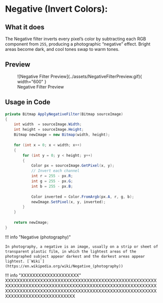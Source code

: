 # **Negative (Invert Colors)**:

## What it does

The Negative filter inverts every pixel’s color by subtracting each RGB component from `255`, producing a photographic “negative” effect. Bright areas become dark, and cool tones swap to warm tones.


## Preview

<figure markdown="span">
  ![Negative Filter Preview](../assets/NegativeFilterPreview.gif){ width="600" }
  <figcaption>Negative Filter Preview</figcaption>
</figure>

## Usage in Code

``` csharp title="Negative.cs" linenums="1" hl_lines="13-15"
private Bitmap ApplyNegativeFilter(Bitmap sourceImage)
{
    int width  = sourceImage.Width;
    int height = sourceImage.Height;
    Bitmap newImage = new Bitmap(width, height);

    for (int x = 0; x < width; x++)
    {
        for (int y = 0; y < height; y++)
        {
            Color px = sourceImage.GetPixel(x, y);
            // Invert each channel
            int r = 255 - px.R;
            int g = 255 - px.G;
            int b = 255 - px.B;

            Color inverted = Color.FromArgb(px.A, r, g, b);
            newImage.SetPixel(x, y, inverted);
        }
    }

    return newImage;
}
```

!!! info "Negative (photography)"

    In photography, a negative is an image, usually on a strip or sheet of transparent plastic film, in which the lightest areas of the photographed subject appear darkest and the darkest areas appear lightest. [`Wiki`](https://en.wikipedia.org/wiki/Negative_(photography))


!!! info "XXXXXXXXXXXXXXXXXXXX"
    XXXXXXXXXXXXXXXXXXXXXXXXXXXXXXXXXXXXXXXXXXXXXXXXXXXXXXXXXXXXXXXXXXXXXXXXXXXXXXXXXXXXXXXXXXXXXXXXXXXXXXXXXXXXXXXXXXXXXXXXXXXXXXXXXXXXXXXXXXXXXXXXXXXXXXXXXXXXXXXXXXXXXXXXXXXXXXXXXXXX
